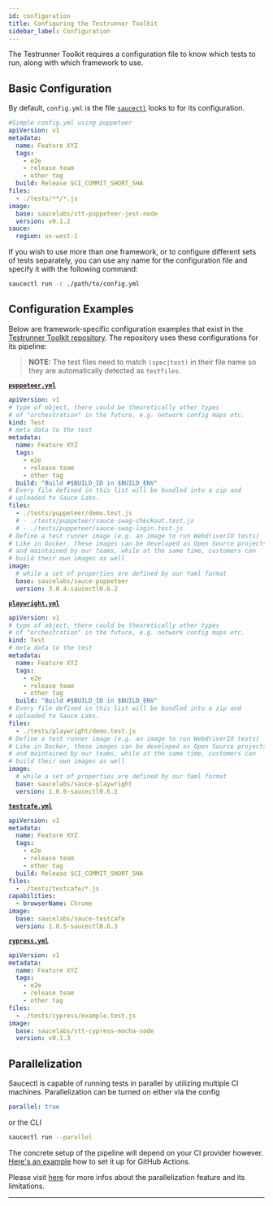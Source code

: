 ```yaml
---
id: configuration
title: Configuring the Testrunner Toolkit
sidebar_label: Configuration
---
```


The Testrunner Toolkit requires a configuration file to know which tests to run, along with which framework to use.

## Basic Configuration

By default, `config.yml` is the file [`saucectl`](saucectl) looks to for its configuration.

```yaml
#Simple config.yml using puppeteer
apiVersion: v1
metadata:
  name: Feature XYZ
  tags:
    - e2e
    - release team
    - other tag
  build: Release $CI_COMMIT_SHORT_SHA
files:
  - ./tests/**/*.js
image:
  base: saucelabs/stt-puppeteer-jest-node
  version: v0.1.2
sauce:
  region: us-west-1
```

If you wish to use more than one framework, or to configure different sets of tests separately, you can use any name for the configuration file and specify it with the following command:

```bash
saucectl run -c ./path/to/config.yml
```

## Configuration Examples
Below are framework-specific configuration examples that exist in the [Testrunner Toolkit repository](https://github.com/saucelabs/testrunner-toolkit/tree/master/.sauce). The repository uses these configurations for its pipeline:

>
> **NOTE:** The test files need to match `(spec|test)` in their file name so they are automatically detected as `testfiles`.
>

<!--DOCUSAURUS_CODE_TABS-->
<!--Puppeteer-->

[__`puppeteer.yml`__](https://github.com/saucelabs/testrunner-toolkit/blob/master/.sauce/puppeteer.yml)
```yaml
apiVersion: v1
# type of object, there could be theoretically other types
# of "orchestration" in the future, e.g. network config maps etc.
kind: Test
# meta data to the test
metadata:
  name: Feature XYZ
  tags:
    - e2e
    - release team
    - other tag
  build: "Build #$BUILD_ID in $BUILD_ENV"
# Every file defined in this list will be bundled into a zip and
# uploaded to Sauce Labs.
files:
  - ./tests/puppeteer/demo.test.js
  # - ./tests/puppeteer/sauce-swag-checkout.test.js
  # - ./tests/puppeteer/sauce-swag-login.test.js
# Define a test runner image (e.g. an image to run WebdriverIO tests)
# Like in Docker, these images can be developed as Open Source projects
# and maintained by our teams, while at the same time, customers can
# build their own images as well
image:
  # while a set of properties are defined by our Yaml format
  base: saucelabs/sauce-puppeteer
  version: 3.0.4-saucectl0.6.2
```

<!--Playwright-->

[__`playwright.yml`__](https://github.com/saucelabs/testrunner-toolkit/blob/master/.sauce/playwright.yml)
```yaml
apiVersion: v1
# type of object, there could be theoretically other types
# of "orchestration" in the future, e.g. network config maps etc.
kind: Test
# meta data to the test
metadata:
  name: Feature XYZ
  tags:
    - e2e
    - release team
    - other tag
  build: "Build #$BUILD_ID in $BUILD_ENV"
# Every file defined in this list will be bundled into a zip and
# uploaded to Sauce Labs.
files:
  - ./tests/playwright/demo.test.js
# Define a test runner image (e.g. an image to run WebdriverIO tests)
# Like in Docker, these images can be developed as Open Source projects
# and maintained by our teams, while at the same time, customers can
# build their own images as well
image:
  # while a set of properties are defined by our Yaml format
  base: saucelabs/sauce-playwright
  version: 1.0.0-saucectl0.6.2
```

<!--TestCafe-->

[__`testcafe.yml`__](https://github.com/saucelabs/testrunner-toolkit/blob/master/.sauce/testcafe.yml)
```yaml
apiVersion: v1
metadata:
  name: Feature XYZ
  tags:
    - e2e
    - release team
    - other tag
  build: Release $CI_COMMIT_SHORT_SHA
files:
  - ./tests/testcafe/*.js
capabilities:
  - browserName: Chrome
image:
  base: saucelabs/sauce-testcafe
  version: 1.8.5-saucectl0.6.3
```

<!--Cypress-->

[__`cypress.yml`__](https://github.com/saucelabs/testrunner-toolkit/blob/master/.sauce/cypress.yml)
```yaml
apiVersion: v1
metadata:
  name: Feature XYZ
  tags:
    - e2e
    - release team
    - other tag
files:
  - ./tests/cypress/example.test.js
image:
  base: saucelabs/stt-cypress-mocha-node
  version: v0.1.3
```

<!--END_DOCUSAURUS_CODE_TABS-->

## Parallelization

Saucectl is capable of running tests in parallel by utilizing multiple CI machines.
Parallelization can be turned on either via the config
```yaml
parallel: true
```

or the CLI
```bash
saucectl run --parallel
```

The concrete setup of the pipeline will depend on your CI provider however. [Here's an example](https://github.com/saucelabs/saucectl/blob/master/.github/workflows/test.yml#L94-L145) how to set it up for GitHub Actions.

Please visit [here](https://github.com/saucelabs/saucectl#parallel) for more infos about the parallelization feature and its limitations.

___
